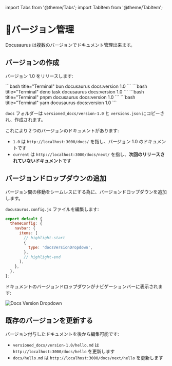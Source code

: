 import Tabs from '@theme/Tabs';
import TabItem from '@theme/TabItem';

# 🚩バージョン管理

Docusaurus は複数のバージョンでドキュメント管理出来ます。

## バージョンの作成

バージョン 1.0 をリリースします:

<Tabs>
  <TabItem value="bun" label="Bun" default>
    ```bash title="Terminal"
    bun docusaurus docs:version 1.0
    ```
  </TabItem>
  <TabItem value="deno" label="Deno">
    ```bash title="Terminal"
    deno task docusaurus docs:version 1.0
    ```
  </TabItem>
  <TabItem value="pnpm" label="pnpm">
    ```bash title="Terminal"
    pnpm docusaurus docs:version 1.0
    ```
  </TabItem>
  <TabItem value="yarn" label="yarn">
    ```bash title="Terminal"
    yarn docusaurus docs:version 1.0
    ```
  </TabItem>
</Tabs>

`docs` フォルダーは `versioned_docs/version-1.0` と `versions.json` にコピーされ、作成されます。

これにより２つのバージョンのドキュメントがあります:

- `1.0` は `http://localhost:3000/docs/` を指し、バージョン 1.0 のドキュメントです
- `current` は `http://localhost:3000/docs/next/` を指し、**次回のリリースされていないドキュメント**です

## バージョンドロップダウンの追加

バージョン間の移動をシームレスにする為に、バージョンドロップダウンを追加します。

`docusaurus.config.js` ファイルを編集します:

```js title="docusaurus.config.js"
export default {
  themeConfig: {
    navbar: {
      items: [
        // highlight-start
        {
          type: 'docsVersionDropdown',
        },
        // highlight-end
      ],
    },
  },
};
```

ドキュメントのバージョンドロップダウンがナビゲーションバーに表示されます:

![Docs Version Dropdown](/img/docsVersionDropdown.avif)

## 既存のバージョンを更新する

バージョン付与したドキュメントを後から編集可能です:

- `versioned_docs/version-1.0/hello.md` は `http://localhost:3000/docs/hello` を更新します
- `docs/hello.md` は `http://localhost:3000/docs/next/hello` を更新します
